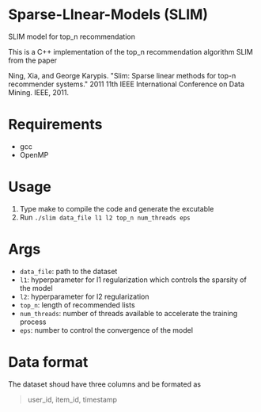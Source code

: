 # Sparse-LInear-Models (SLIM)
SLIM model for top_n recommendation

This is a C++ implementation of the top_n recommendation algorithm SLIM from the paper

Ning, Xia, and George Karypis. "Slim: Sparse linear methods for top-n recommender systems." 2011 11th IEEE International Conference on Data Mining. IEEE, 2011.

# Requirements
* gcc
* OpenMP

# Usage
1. Type make to compile the code and generate the excutable
2. Run <code>./slim data_file l1 l2 top_n num_threads eps</code>

# Args
- <code>data_file</code>: path to the dataset
- <code>l1</code>: hyperparameter for l1 regularization which controls the sparsity of the model
- <code>l2</code>: hyperparameter for l2 regularization
- <code>top_n</code>: length of recommended lists
- <code>num_threads</code>: number of threads available to accelerate the training process
- <code>eps</code>: number to control the convergence of the model

# Data format
The dataset shoud have three columns and be formated as 

> user_id, item_id, timestamp
